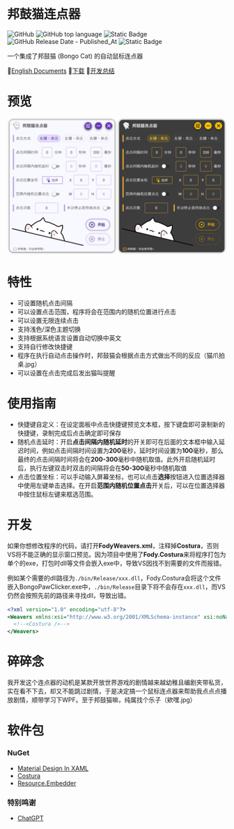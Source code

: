# 邦鼓猫连点器
![GitHub](https://img.shields.io/github/license/Siriusq/BongoPawClicker?style=flat-square)
![GitHub top language](https://img.shields.io/github/languages/top/Siriusq/BongoPawClicker?style=flat-square&logo=csharp&color=%232c8d0f)
![Static Badge](https://img.shields.io/badge/platform-windows-lightgrey.svg?style=flat-square&logo=windows11&label=platform&color=%230078D4)
![GitHub Release Date - Published_At](https://img.shields.io/github/release-date/Siriusq/BongoPawClicker?style=flat-square&logo=github)
![Static Badge](https://img.shields.io/badge/Framework%204.8-lightgrey.svg?style=flat-square&label=.NET&labelColor=%23555555&color=%23512BD4)

一个集成了邦鼓猫 (Bongo Cat) 的自动鼠标连点器

🔗[English Documents](../README.md)
🔗[下载](https://github.com/Siriusq/BongoPawClicker/releases/download/v1.0/BongoPawClicker.exe)
🔗[开发总结](https://siriusq.top/BongoPawClicker.html)

# 预览
![preview](./cn-preview.png)

# 特性
- 可设置随机点击间隔
- 可以设置点击范围，程序将会在范围内的随机位置进行点击
- 可以设置无限连续点击
- 支持浅色/深色主题切换
- 支持根据系统语言设置自动切换中英文
- 支持自行修改快捷键
- 程序在执行自动点击操作时，邦鼓猫会根据点击方式做出不同的反应（猫爪拍桌.jpg）
- 可以设置在点击完成后发出猫叫提醒

# 使用指南
- 快捷键自定义：在设定面板中点击快捷键预览文本框，按下键盘即可录制新的快捷键，录制完成后点击确定即可保存
- 随机点击延时：开启**点击间隔内随机延时**的开关即可在后面的文本框中输入延迟时间，例如点击间隔时间设置为**200**毫秒，延时时间设置为**100**毫秒，那么最终的点击间隔时间将会在**200-300**毫秒中随机取值。此外开启随机延时后，执行左键双击时双击的间隔将会在**50-300**毫秒中随机取值
- 点击位置坐标：可以手动输入屏幕坐标，也可以点击**选择**按钮进入位置选择器中使用左键单击选择。在开启**范围内随机位置点击**开关后，可以在位置选择器中按住鼠标左键来框选范围。

# 开发
如果你想修改程序的代码，请打开**FodyWeavers.xml**，注释掉**Costura**，否则VS将不能正确的显示窗口预览。因为项目中使用了**Fody.Costura**来将程序打包为单个的exe，打包时dll等文件会嵌入exe中，导致VS因找不到需要的文件而报错。

例如某个需要的dll路径为`./bin/Release/xxx.dll`，Fody.Costura会将这个文件嵌入BongoPawClicker.exe中，`./bin/Release`目录下将不会存在`xxx.dll`，而VS仍然会按照先前的路径来寻找dll，导致出错。

```xml
<?xml version="1.0" encoding="utf-8"?>
<Weavers xmlns:xsi="http://www.w3.org/2001/XMLSchema-instance" xsi:noNamespaceSchemaLocation="FodyWeavers.xsd">
  <!--<Costura />-->
</Weavers>
```

# 碎碎念
我开发这个连点器的动机是某款开放世界游戏的剧情越来越幼稚且编剧夹带私货，实在看不下去，却又不能跳过剧情，于是决定搞一个鼠标连点器来帮助我点点点播放剧情，顺带学习下WPF。至于邦鼓猫嘛，纯属找个乐子（欸嘿.jpg）

# 软件包
### NuGet
- [Material Design In XAML](http://materialdesigninxaml.net/)
- [Costura](https://github.com/Fody/Costura) 
- [Resource.Embedder](https://www.nuget.org/packages/Resource.Embedder/)

### 特别鸣谢
- [ChatGPT](https://chat.openai.com/)